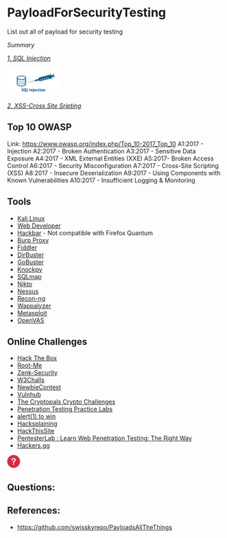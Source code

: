 # PayloadForSecurityTesting
List out all of payload for security testing

*Summary*

[_1. SQL Injection_](SQLInjection.md)

<img src="sql injection.png" width="120">

[_2. XSS-Cross Site Sripting_](XSS.md)


## Top 10 OWASP

Link: https://www.owasp.org/index.php/Top_10-2017_Top_10
A1:2017 - Injection
A2:2017 - Broken Authentication
A3:2017 - Sensitive Data Exposure
A4:2017 - XML External Entities (XXE)
A5:2017- Broken Access Control
A6:2017 - Security Misconfiguration
A7:2017 - Cross-Site Scripting (XSS)
A8:2017 - Insecure Deserialization
A9:2017 - Using Components with Known Vulnerabilities
A10:2017 - Insufficient Logging & Monitoring

## Tools
* [Kali Linux](https://www.kali.org/)
* [Web Developer](https://addons.mozilla.org/en-Gb/firefox/addon/web-developer/)
* [Hackbar](https://addons.mozilla.org/en-Gb/firefox/addon/hackbar/?src=search) - Not compatible with Firefox Quantum
* [Burp Proxy](https://portswigger.net)
* [Fiddler](https://www.telerik.com/download/fiddler)
* [DirBuster](https://sourceforge.net/projects/dirbuster/)
* [GoBuster](https://github.com/OJ/gobuster)
* [Knockpy](https://github.com/guelfoweb/knock)
* [SQLmap](http://sqlmap.org)
* [Nikto](https://cirt.net/nikto2)
* [Nessus](http://www.tenable.com/products/nessus-vulnerability-scanner)
* [Recon-ng](https://bitbucket.org/LaNMaSteR53/recon-ng)
* [Wappalyzer](https://wappalyzer.com/download)
* [Metasploit](https://www.metasploit.com/)
* [OpenVAS](http://www.openvas.org/)

## Online Challenges
* [Hack The Box](hackthebox.eu/)
* [Root-Me](https://www.root-me.org)
* [Zenk-Security](https://www.zenk-security.com/epreuves.php)
* [W3Challs](https://w3challs.com/)
* [NewbieContest](https://www.newbiecontest.org/)
* [Vulnhub](https://www.vulnhub.com/)
* [The Cryptopals Crypto Challenges](https://cryptopals.com/)
* [Penetration Testing Practice Labs](http://www.amanhardikar.com/mindmaps/Practice.html)
* [alert(1) to win](https://alf.nu/alert1)
* [Hacksplaining](https://www.hacksplaining.com/exercises)
* [HackThisSite](https://hackthissite.org)
* [PentesterLab : Learn Web Penetration Testing: The Right Way](https://pentesterlab.com/)
* [Hackers.gg](hackers.gg)

<img src="icon.png" width="30"> 

## Questions:



## References:
- https://github.com/swisskyrepo/PayloadsAllTheThings


